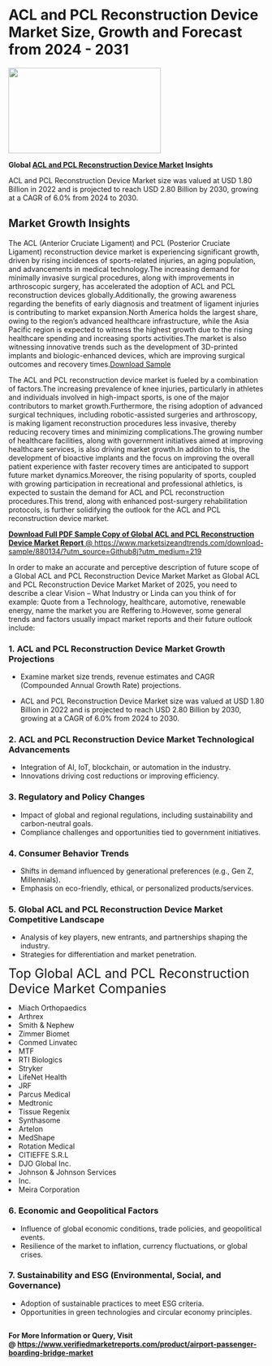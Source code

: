 <H1>ACL and PCL Reconstruction Device Market Size, Growth and Forecast from 2024 - 2031</H1><img class="aligncenter size-medium wp-image-584254" src="https://thirdeyenews.in/wp-content/uploads/2024/09/Global-Market-Research-300x168.jpeg" alt="" width="300" height="168" /><p><strong>Global&nbsp;<a href="https://www.marketsizeandtrends.com/download-sample/880134/?utm_source=Github8j?utm_medium=219">ACL and PCL Reconstruction Device Market</a> Insights</strong></p><p>ACL and PCL Reconstruction Device Market size was valued at USD 1.80 Billion in 2022 and is projected to reach USD 2.80 Billion by 2030, growing at a CAGR of 6.0% from 2024 to 2030.</p><p><h2>Market Growth Insights</h2> <p>The ACL (Anterior Cruciate Ligament) and PCL (Posterior Cruciate Ligament) reconstruction device market is experiencing significant growth, driven by rising incidences of sports-related injuries, an aging population, and advancements in medical technology.The increasing demand for minimally invasive surgical procedures, along with improvements in arthroscopic surgery, has accelerated the adoption of ACL and PCL reconstruction devices globally.Additionally, the growing awareness regarding the benefits of early diagnosis and treatment of ligament injuries is contributing to market expansion.North America holds the largest share, owing to the region’s advanced healthcare infrastructure, while the Asia Pacific region is expected to witness the highest growth due to the rising healthcare spending and increasing sports activities.The market is also witnessing innovative trends such as the development of 3D-printed implants and biologic-enhanced devices, which are improving surgical outcomes and recovery times.<a href="#">Download Sample</a></p> <p>The ACL and PCL reconstruction device market is fueled by a combination of factors.The increasing prevalence of knee injuries, particularly in athletes and individuals involved in high-impact sports, is one of the major contributors to market growth.Furthermore, the rising adoption of advanced surgical techniques, including robotic-assisted surgeries and arthroscopy, is making ligament reconstruction procedures less invasive, thereby reducing recovery times and minimizing complications.The growing number of healthcare facilities, along with government initiatives aimed at improving healthcare services, is also driving market growth.In addition to this, the development of bioactive implants and the focus on improving the overall patient experience with faster recovery times are anticipated to support future market dynamics.Moreover, the rising popularity of sports, coupled with growing participation in recreational and professional athletics, is expected to sustain the demand for ACL and PCL reconstruction procedures.This trend, along with enhanced post-surgery rehabilitation protocols, is further solidifying the outlook for the ACL and PCL reconstruction device market.<p><a href="#"></p><p><span class=""><strong>Download Full PDF Sample Copy of Global ACL and PCL Reconstruction Device Market Report</strong> @ <a href="https://www.marketsizeandtrends.com/download-sample/880134/?utm_source=Github8j?utm_medium=219" target="_blank">https://www.marketsizeandtrends.com/download-sample/880134/?utm_source=Github8j?utm_medium=219</a></span></p><p>In order to make an accurate and perceptive description of future scope of a Global&nbsp;ACL and PCL Reconstruction Device Market Market as Global&nbsp;ACL and PCL Reconstruction Device Market Market of 2025, you need to describe a clear Vision &ndash; What Industry or Linda can you think of for example: Quote from a Technology, healthcare, automotive, renewable energy, name the market you are Reffering to.However, some general trends and factors usually impact market reports and their future outlook include:</p><h3>1.&nbsp;<strong>ACL and PCL Reconstruction Device Market Growth Projections</strong></h3><ul><li>Examine market size trends, revenue estimates and CAGR (Compounded Annual Growth Rate) projections.</li><li><p>ACL and PCL Reconstruction Device Market size was valued at USD 1.80 Billion in 2022 and is projected to reach USD 2.80 Billion by 2030, growing at a CAGR of 6.0% from 2024 to 2030.</p></li></ul><h3>2.&nbsp;<strong>ACL and PCL Reconstruction Device Market Technological Advancements</strong></h3><ul><li>Integration of AI, IoT, blockchain, or automation in the industry.</li><li>Innovations driving cost reductions or improving efficiency.</li></ul><h3>3.&nbsp;<strong>Regulatory and Policy Changes</strong></h3><ul><li>Impact of global and regional regulations, including sustainability and carbon-neutral goals.</li><li>Compliance challenges and opportunities tied to government initiatives.</li></ul><h3>4.&nbsp;<strong>Consumer Behavior Trends</strong></h3><ul><li>Shifts in demand influenced by generational preferences (e.g., Gen Z, Millennials).</li><li>Emphasis on eco-friendly, ethical, or personalized products/services.</li></ul><h3>5.&nbsp;<strong>Global ACL and PCL Reconstruction Device Market Competitive Landscape</strong></h3><ul><li>Analysis of key players, new entrants, and partnerships shaping the industry.</li><li>Strategies for differentiation and market penetration.</li></ul><p data-pm-slice="1 1 []"><span style="color: inherit; font-family: inherit; font-size: 25px;">Top Global ACL and PCL Reconstruction Device Market Companies</span></p><div class="" data-test-id=""><p><li>Miach Orthopaedics</li><li> Arthrex</li><li> Smith & Nephew</li><li> Zimmer Biomet</li><li> Conmed Linvatec</li><li> MTF</li><li> RTI Biologics</li><li> Stryker</li><li> LifeNet Health</li><li> JRF</li><li> Parcus Medical</li><li> Medtronic</li><li> Tissue Regenix</li><li> Synthasome</li><li> Artelon</li><li> MedShape</li><li> Rotation Medical</li><li> CITIEFFE S.R.L</li><li> DJO Global Inc.</li><li> Johnson & Johnson Services</li><li> Inc.</li><li> Meira Corporation</li></p></div><h3>6.&nbsp;<strong>Economic and Geopolitical Factors</strong></h3><ul><li>Influence of global economic conditions, trade policies, and geopolitical events.</li><li>Resilience of the market to inflation, currency fluctuations, or global crises.</li></ul><h3>7.&nbsp;<strong>Sustainability and ESG (Environmental, Social, and Governance)</strong></h3><ul><li>Adoption of sustainable practices to meet ESG criteria.</li><li>Opportunities in green technologies and circular economy principles.</li></ul><h2><strong style="font-size: 14px;">For More Information or Query, Visit @&nbsp;</strong><a style="background-color: #ffffff; font-size: 14px;" href="https://www.marketsizeandtrends.com/report/acl-and-pcl-reconstruction-device-market/" target="_blank">https://www.verifiedmarketreports.com/product/airport-passenger-boarding-bridge-market</a></h2>